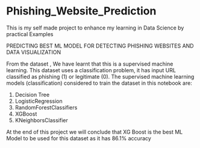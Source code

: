 # Phishing_Website_Prediction
This is my self made project to enhance my learning in Data Science by practical Examples

PREDICTING BEST ML MODEL FOR DETECTING PHISHING WEBSITES AND DATA VISUALIZATION

From the dataset , We have learnt that this is a supervised machine learning. This dataset uses a classification problem, it has input URL classified as phishing (1) or legitimate (0). The supervised machine learning models (classification) considered to train the dataset in this notebook are:

1. Decision Tree
2. LogisticRegression
3. RandomForestClassifiers
4. XGBoost
5. KNeighborsClassifier


At the end of this project we will conclude that  XG Boost is the best ML Model to be used for this dataset as it has 86.1% accuracy

